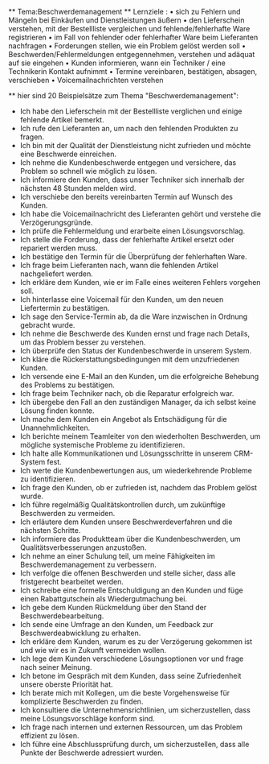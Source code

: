 ** Tema:Beschwerdemanagement
** Lernziele :
• sich zu Fehlern und Mängeln bei Einkäufen und Dienstleistungen äußern
• den Lieferschein verstehen, mit der Bestellliste vergleichen und fehlende/fehlerhafte Ware registrieren 
• im Fall von fehlender oder fehlerhafter Ware beim Lieferanten nachfragen 
• Forderungen stellen, wie ein Problem gelöst werden soll
• Beschwerden/Fehlermeldungen entgegennehmen, verstehen und adäquat auf sie eingehen
• Kunden informieren, wann ein Techniker / eine Technikerin Kontakt aufnimmt
• Termine vereinbaren, bestätigen, absagen, verschieben
• Voicemailnachrichten verstehen

** hier sind 20 Beispielsätze zum Thema "Beschwerdemanagement":
- Ich habe den Lieferschein mit der Bestellliste verglichen und einige fehlende Artikel bemerkt.
- Ich rufe den Lieferanten an, um nach den fehlenden Produkten zu fragen.
- Ich bin mit der Qualität der Dienstleistung nicht zufrieden und möchte eine Beschwerde einreichen.
- Ich nehme die Kundenbeschwerde entgegen und versichere, das Problem so schnell wie möglich zu lösen.
- Ich informiere den Kunden, dass unser Techniker sich innerhalb der nächsten 48 Stunden melden wird.
- Ich verschiebe den bereits vereinbarten Termin auf Wunsch des Kunden.
- Ich habe die Voicemailnachricht des Lieferanten gehört und verstehe die Verzögerungsgründe.
- Ich prüfe die Fehlermeldung und erarbeite einen Lösungsvorschlag.
- Ich stelle die Forderung, dass der fehlerhafte Artikel ersetzt oder repariert werden muss.
- Ich bestätige den Termin für die Überprüfung der fehlerhaften Ware.
- Ich frage beim Lieferanten nach, wann die fehlenden Artikel nachgeliefert werden.
- Ich erkläre dem Kunden, wie er im Falle eines weiteren Fehlers vorgehen soll.
- Ich hinterlasse eine Voicemail für den Kunden, um den neuen Liefertermin zu bestätigen.
- Ich sage den Service-Termin ab, da die Ware inzwischen in Ordnung gebracht wurde.
- Ich nehme die Beschwerde des Kunden ernst und frage nach Details, um das Problem besser zu verstehen.
- Ich überprüfe den Status der Kundenbeschwerde in unserem System.
- Ich kläre die Rückerstattungsbedingungen mit dem unzufriedenen Kunden.
- Ich versende eine E-Mail an den Kunden, um die erfolgreiche Behebung des Problems zu bestätigen.
- Ich frage beim Techniker nach, ob die Reparatur erfolgreich war.
- Ich übergebe den Fall an den zuständigen Manager, da ich selbst keine Lösung finden konnte.
- Ich mache dem Kunden ein Angebot als Entschädigung für die Unannehmlichkeiten.
- Ich berichte meinem Teamleiter von den wiederholten Beschwerden, um mögliche systemische Probleme zu identifizieren.
- Ich halte alle Kommunikationen und Lösungsschritte in unserem CRM-System fest.
- Ich werte die Kundenbewertungen aus, um wiederkehrende Probleme zu identifizieren.
- Ich frage den Kunden, ob er zufrieden ist, nachdem das Problem gelöst wurde.
- Ich führe regelmäßig Qualitätskontrollen durch, um zukünftige Beschwerden zu vermeiden.
- Ich erläutere dem Kunden unsere Beschwerdeverfahren und die nächsten Schritte.
- Ich informiere das Produktteam über die Kundenbeschwerden, um Qualitätsverbesserungen anzustoßen.
- Ich nehme an einer Schulung teil, um meine Fähigkeiten im Beschwerdemanagement zu verbessern.
- Ich verfolge die offenen Beschwerden und stelle sicher, dass alle fristgerecht bearbeitet werden.
- Ich schreibe eine formelle Entschuldigung an den Kunden und füge einen Rabattgutschein als Wiedergutmachung bei.
- Ich gebe dem Kunden Rückmeldung über den Stand der Beschwerdebearbeitung.
- Ich sende eine Umfrage an den Kunden, um Feedback zur Beschwerdeabwicklung zu erhalten.
- Ich erkläre dem Kunden, warum es zu der Verzögerung gekommen ist und wie wir es in Zukunft vermeiden wollen.
- Ich lege dem Kunden verschiedene Lösungsoptionen vor und frage nach seiner Meinung.
- Ich betone im Gespräch mit dem Kunden, dass seine Zufriedenheit unsere oberste Priorität hat.
- Ich berate mich mit Kollegen, um die beste Vorgehensweise für komplizierte Beschwerden zu finden.
- Ich konsultiere die Unternehmensrichtlinien, um sicherzustellen, dass meine Lösungsvorschläge konform sind.
- Ich frage nach internen und externen Ressourcen, um das Problem effizient zu lösen.
- Ich führe eine Abschlussprüfung durch, um sicherzustellen, dass alle Punkte der Beschwerde adressiert wurden.
